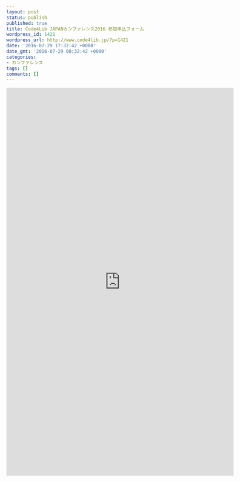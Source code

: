 ```yaml
---
layout: post
status: publish
published: true
title: Code4Lib JAPANカンファレンス2016 参加申込フォーム
wordpress_id: 1421
wordpress_url: http://www.code4lib.jp/?p=1421
date: '2016-07-29 17:32:42 +0000'
date_gmt: '2016-07-29 08:32:42 +0000'
categories:
- カンファレンス
tags: []
comments: []
---
```

<p><iframe src="https://docs.google.com/forms/d/e/1FAIpQLScNOBOdJJPUGEwg2oTKT6ovgUZIWuK4pEfkhgQ2I6Kxjz6Tgw/viewform?embedded=true" width="600" height="1024" frameborder="0" marginheight="0" marginwidth="0">読み込んでいます...</iframe></p>
